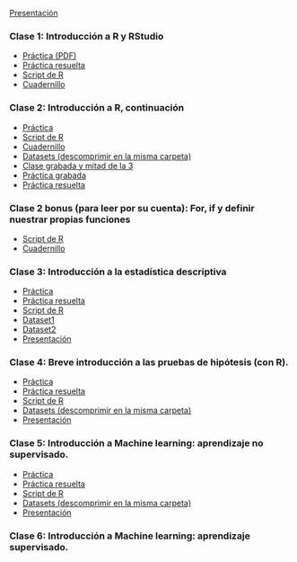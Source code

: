 [Presentación](https://cursos-a2b2c.github.io/analisis_de_datos_con_r_noviembre_2022/clases/clase_0/presentacion.pdf)

### Clase 1: Introducción a R y RStudio

* [Práctica (PDF)](https://cursos-a2b2c.github.io/analisis_de_datos_con_r_noviembre_2022/clases/clase_1/practica_dia_1.pdf)
* [Práctica resuelta](https://cursos-a2b2c.github.io/analisis_de_datos_con_r_noviembre_2022/clases/clase_1/solucion_practica_dia_1.R)
* [Script de R](https://cursos-a2b2c.github.io/analisis_de_datos_con_r_noviembre_2022/clases/clase_1/dia_1.R)
* [Cuadernillo](https://cursos-a2b2c.github.io/analisis_de_datos_con_r_noviembre_2022/clases/clase_1/dia_1.Rmd)
<!--* [Clase grabada parte 1](https://youtu.be/Z8RZSLS61d8)  -->
<!--* [Clase grabada parte 2](https://youtu.be/9P06axf4KyA)-->


### Clase 2: Introducción a R, continuación
* [Práctica](https://cursos-a2b2c.github.io/analisis_de_datos_con_r_noviembre_2022/clases/clase_2/practica_dia_2.docx)
* [Script de R](https://cursos-a2b2c.github.io/analisis_de_datos_con_r_noviembre_2022/clases/clase_2/dia_2.R)
* [Cuadernillo](https://cursos-a2b2c.github.io/analisis_de_datos_con_r_noviembre_2022/clases/clase_2/curso_r_dia2.Rmd)
* [Datasets (descomprimir en la misma carpeta)](https://cursos-a2b2c.github.io/analisis_de_datos_con_r_noviembre_2022/clases/clase_2/datasets.zip)
* [Clase grabada y mitad de la 3](https://youtu.be/dgJLgm0M0UY)
* [Práctica grabada](https://youtu.be/Z8RZSLS61d8)
* [Práctica resuelta](https://cursos-a2b2c.github.io/analisis_de_datos_con_r_noviembre_2022/clases/clase_2/solucion_practica_dia_2.R)
<!--* [Clase grabada y mitad de la 3](https://youtu.be/dgJLgm0M0UY)-->
<!--* [Práctica grabada](https://youtu.be/Z8RZSLS61d8)  -->

### Clase 2 bonus (para leer por su cuenta): For, if y definir nuestrar propias funciones
* [Script de R](https://cursos-a2b2c.github.io/analisis_de_datos_con_r_noviembre_2022/clases/clase_2/dia_bonus.R)
* [Cuadernillo](https://cursos-a2b2c.github.io/analisis_de_datos_con_r_noviembre_2022/clases/clase_2/dia_bonus.Rmd)


### Clase 3: Introducción a la estadística descriptiva
* [Práctica](https://cursos-a2b2c.github.io/analisis_de_datos_con_r_noviembre_2022/clases/clase_3/practica.pdf)
* [Práctica resuelta](https://cursos-a2b2c.github.io/analisis_de_datos_con_r_noviembre_2022/clases/clase_3/solucion_practica_dia_3.R)
* [Script de R](https://cursos-a2b2c.github.io/analisis_de_datos_con_r_noviembre_2022/clases/clase_3/Dia3.R)
* [Dataset1](https://cursos-a2b2c.github.io/analisis_de_datos_con_r_noviembre_2022/clases/clase_3/exp_mtx.Rdata)
* [Dataset2](https://cursos-a2b2c.github.io/analisis_de_datos_con_r_noviembre_2022/clases/clase_3/antropometria.csv)
* [Presentación](https://cursos-a2b2c.github.io/analisis_de_datos_con_r_noviembre_2022/clases/clase_3/Dia3.pdf)

### Clase 4: Breve introducción a las pruebas de hipótesis (con R).
* [Práctica](https://cursos-a2b2c.github.io/analisis_de_datos_con_r_noviembre_2022/clases/clase_4/practica_dia_4.pdf)
* [Práctica resuelta](https://cursos-a2b2c.github.io/analisis_de_datos_con_r_noviembre_2022/clases/clase_4/solucion_practica_dia_4.R)
* [Script de R](https://cursos-a2b2c.github.io/analisis_de_datos_con_r_noviembre_2022/clases/clase_4/dia_4.R)
* [Datasets (descomprimir en la misma carpeta)](https://cursos-a2b2c.github.io/analisis_de_datos_con_r_noviembre_2022/clases/clase_4/datasets.zip)
* [Presentación](https://cursos-a2b2c.github.io/analisis_de_datos_con_r_noviembre_2022/clases/clase_4/clase_4_presentacion.pdf)

### Clase 5: Introducción a Machine learning: aprendizaje no supervisado.
* [Práctica](https://cursos-a2b2c.github.io/analisis_de_datos_con_r_noviembre_2022/clases/clase_5/clase_5_practica.pdf)
* [Práctica resuelta](https://cursos-a2b2c.github.io/analisis_de_datos_con_r_noviembre_2022/clases/clase_5/clase_5_resueltos.R)
* [Script de R](https://cursos-a2b2c.github.io/analisis_de_datos_con_r_noviembre_2022/clases/clase_5/clase_5.R)
* [Datasets (descomprimir en la misma carpeta)](https://cursos-a2b2c.github.io/analisis_de_datos_con_r_noviembre_2022/clases/clase_5/datasets.zip)
* [Presentación](https://cursos-a2b2c.github.io/analisis_de_datos_con_r_noviembre_2022/clases/clase_5/clase_5_presentacion.pdf)

### Clase 6: Introducción a Machine learning: aprendizaje supervisado.
<!--* [Script de R](https://cursos-a2b2c.github.io/analisis_de_datos_con_r_noviembre_2022/clases/clase_6/clase_6.R)  -->
<!--* [Datasets (descomprimir en la misma carpeta)](https://cursos-a2b2c.github.io/analisis_de_datos_con_r_noviembre_2022/clases/clase_6/datasets.zip)  -->
